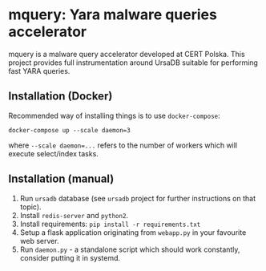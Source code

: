 mquery: Yara malware queries accelerator
=========================================

mquery is a malware query accelerator developed at CERT Polska. This project provides full instrumentation around
UrsaDB suitable for performing fast YARA queries.


Installation (Docker)
---------------------

Recommended way of installing things is to use `docker-compose`:

```
docker-compose up --scale daemon=3
```

where `--scale daemon=...` refers to the number of workers which will execute select/index tasks.


Installation (manual)
---------------------

1. Run `ursadb` database (see `ursadb` project for further instructions on that topic).
2. Install `redis-server` and `python2`.
3. Install requirements: `pip install -r requirements.txt`
4. Setup a flask application originating from `webapp.py` in your favourite web server.
5. Run `daemon.py` - a standalone script which should work constantly, consider putting it in systemd.

